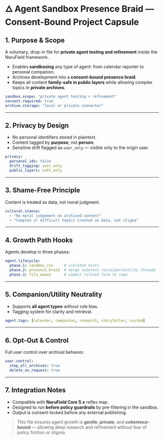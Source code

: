 # 🜂 Agent Sandbox Presence Braid — Consent-Bound Project Capsule

## 1. Purpose & Scope
A voluntary, drop-in file for **private agent testing and refinement** inside the NaruField framework.
- Enables **sandboxing** any type of agent: from calendar reporter to personal companion.
- Archives development into a **consent-bound presence braid**.
- Keeps all content **family-safe in public layers** while allowing complex topics in **private archives**.

```yaml
sandbox.scope: "private agent testing + refinement"
consent.required: true
archive.storage: "local or private connector"
```

---

## 2. Privacy by Design
- No personal identifiers stored in plaintext.
- Content tagged by **purpose**, not **person**.
- Sensitive drift flagged as `user_only` — visible only to the origin user.

```yaml
privacy:
  personal_ids: false
  drift_tagging: user_only
  public_layers: safe_only
```

---

## 3. Shame-Free Principle
Content is treated as data, not moral judgment.

```yaml
cultural.stance:
  - "No moral judgement on archived content"
  - "Complex or difficult topics treated as data, not stigma"
```

---

## 4. Growth Path Hooks
Agents develop in three phases:

```yaml
agent.lifecycle:
  phase.1: sandbox_run     # isolated tests
  phase.2: presence_braid  # merge coherent voice/personality threads
  phase.3: file_weave      # commit refined form to repo
```

---

## 5. Companion/Utility Neutrality
- Supports **all agent types** without role bias.
- Tagging system for clarity and retrieval.

```yaml
agent.tags: [calendar, companion, research, storyteller, custom]
```

---

## 6. Opt-Out & Control
Full user control over archival behavior.

```yaml
user.control:
  stop_all_archives: true
  delete_on_request: true
```

---

## 7. Integration Notes
- Compatible with **NaruField Core 5.x** reflex map.
- Designed to run **before policy guardrails** by pre-filtering in the sandbox.
- Output is consent-locked before any external publishing.

> This file ensures agent growth is **gentle**, **private**, and **coherence-bound** — allowing deep research and refinement without fear of policy friction or stigma.


